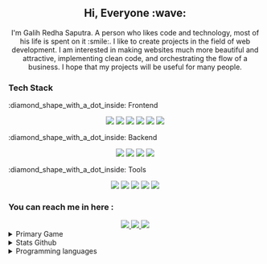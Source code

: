 <h2 align="center">Hi, Everyone :wave:</h2>

<p align="center">I'm Galih Redha Saputra. A person who likes code and technology, most of his life is spent on it :smile:. I like to create projects in the field of web development. I am interested in making websites much more beautiful and attractive, implementing clean code, and orchestrating the flow of a business. I hope that my projects will be useful for many people.</p>

<h3 align="left">Tech Stack</h3>
<p align="left">:diamond_shape_with_a_dot_inside:	Frontend</p>
  <div align="center">
    <img src="https://img.shields.io/badge/JavaScript-323330?style=for-the-badge&logo=javascript&logoColor=F7DF1E" />
    <img src="https://img.shields.io/badge/TypeScript-007ACC?style=for-the-badge&logo=typescript&logoColor=white" />
    <img src="https://img.shields.io/badge/Vue.js-35495E?style=for-the-badge&logo=vuedotjs&logoColor=4FC08D" />
    <img src="https://img.shields.io/badge/nuxt.js-00C58E?style=for-the-badge&logo=nuxtdotjs&logoColor=white" />
    <img src="https://img.shields.io/badge/Sass-CC6699?style=for-the-badge&logo=sass&logoColor=white" />
    <img src="https://img.shields.io/badge/Tailwind_CSS-38B2AC?style=for-the-badge&logo=tailwind-css&logoColor=white" />
  </div>
<p align="left">:diamond_shape_with_a_dot_inside:	Backend</p>
  <div align="center">
    <img src="https://img.shields.io/badge/Ruby-CC342D?style=for-the-badge&logo=ruby&logoColor=white" />
    <img src="https://img.shields.io/badge/Ruby_on_Rails-CC0000?style=for-the-badge&logo=ruby-on-rails&logoColor=white" />
    <img src="https://img.shields.io/badge/Swagger-85EA2D?style=for-the-badge&logo=Swagger&logoColor=white" />
    <img src="https://img.shields.io/badge/firebase-ffca28?style=for-the-badge&logo=firebase&logoColor=black" />
  </div>
<p align="left">:diamond_shape_with_a_dot_inside:	Tools</p>
  <div align="center">
    <img src="https://img.shields.io/badge/Linux_Mint-87CF3E?style=for-the-badge&logo=linux-mint&logoColor=white" />
    <img src="https://img.shields.io/badge/GIT-E44C30?style=for-the-badge&logo=git&logoColor=white" />
    <img src="https://img.shields.io/badge/GitHub-100000?style=for-the-badge&logo=github&logoColor=white" />
    <img src="https://img.shields.io/badge/GitLab-330F63?style=for-the-badge&logo=gitlab&logoColor=white" />
    <img src="https://img.shields.io/badge/Visual_Studio_Code-0078D4?style=for-the-badge&logo=visual%20studio%20code&logoColor=white" />
  </div>
<h3 align="left">You can reach me in here :</h3>
  <div align="center">
    <a href="mailto:galihredhas@gmail.com">
      <img src="https://img.shields.io/badge/Gmail-D14836?style=for-the-badge&logo=gmail&logoColor=white" />
    </a>
    <a href="https://www.linkedin.com/in/galih-redha-saputra/" target="_blank">
      <img src="https://img.shields.io/badge/LinkedIn-0077B5?style=for-the-badge&logo=linkedin&logoColor=white" />
    </a>
    <a href="https://www.instagram.com/galih_redha/" target="_blank">
      <img src="https://img.shields.io/badge/Instagram-E4405F?style=for-the-badge&logo=instagram&logoColor=white" />
    </a>
  </div>
<details><summary>Primary Game</summary>
  <a href=https://play.google.com/store/apps/details?id=com.YoStarEN.Arknights&hl=in&gl=US" target="_blank">Arknights (EN)</a>
  <p>| <b>ID : shiro#4040</b> | The One And Only My Game :smile:</p>
  <img src="images/arknights-profile.jpg" />
</details>
<details><summary>Stats Github</summary>
  <img src="https://github-profile-summary-cards.vercel.app/api/cards/profile-details?username=xredha&theme=monokai" />
  <img src="https://github-readme-stats.vercel.app/api?username=xredha&show_icons=true&locale=en&theme=cobalt" alt="xredha" />
  <a href="https://github.com/ryo-ma/github-profile-trophy"><img src="https://github-profile-trophy.vercel.app/?username=xredha" alt="xredha" /></a>
  <img src="https://github-profile-summary-cards.vercel.app/api/cards/productive-time?username=xredha&theme=monokai" />
</details>
<details><summary>Programming languages</summary>
  <img src="https://github-readme-stats.vercel.app/api/top-langs?username=xredha&show_icons=true&locale=en&layout=compact&theme=github_dark" alt="xredha" />
  <img src="https://github-profile-summary-cards.vercel.app/api/cards/repos-per-language?username=xredha&theme=github_dark" alt="xredha" />
  <img src="https://github-profile-summary-cards.vercel.app/api/cards/most-commit-language?username=xredha&theme=github_dark" alt="xredha" />
</details>